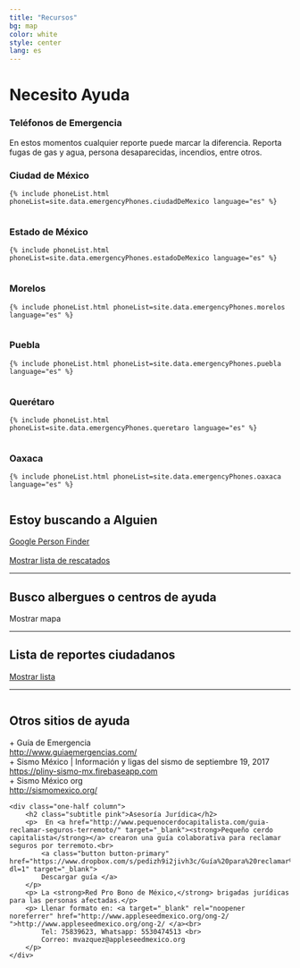 ```yaml
---
title: "Recursos"
bg: map
color: white
style: center
lang: es
---
```

<div class="row">
  <h1 class="title">Necesito <span class="black">Ayuda</span></h1>
</div>
<div class="row">
  <h3 class="subtitle pink">Teléfonos de Emergencia</h3>
  En estos momentos cualquier reporte puede marcar la diferencia. Reporta fugas de gas y agua, persona desaparecidas, incendios, entre otros.
</div>
<div class="row">
  <div class="column one-half">
    <h3>Ciudad de México</h3>

    {% include phoneList.html phoneList=site.data.emergencyPhones.ciudadDeMexico language="es" %}
  </div>
  <div class="column one-half">
    <h3>Estado de México</h3>

    {% include phoneList.html phoneList=site.data.emergencyPhones.estadoDeMexico language="es" %}
  </div>
</div>
<div class="row">
  <div class="column one-half">
    <h3>Morelos</h3>

    {% include phoneList.html phoneList=site.data.emergencyPhones.morelos language="es" %}
  </div>
  <div class="column one-half">
    <h3>Puebla</h3>

    {% include phoneList.html phoneList=site.data.emergencyPhones.puebla language="es" %}
  </div>
</div>
<div class="row">
  <div class="column one-half">
    <h3>Querétaro</h3>

    {% include phoneList.html phoneList=site.data.emergencyPhones.queretaro language="es" %}
  </div>
  <div class="column one-half">
    <h3>Oaxaca</h3>

    {% include phoneList.html phoneList=site.data.emergencyPhones.oaxaca language="es" %}
  </div>
</div>

<div class="row">
	<h2 class="subtitle pink">Estoy buscando a Alguien</h2>
	<div class="icontain">
		<a class="btn" href="https://google.org/personfinder/2017-puebla-mexico-earthquake" target="_blank" rel="noopener noreferrer">Google Person Finder</a>
		<br>
		<br>
		<a class="btn" href="#" id="rescued-sheet-container-btn">Mostrar lista de rescatados</a>
	</div>
</div>
<div class="row">
	<div id="rescued-sheet-container"></div>
</div>
<div class="row">
    <hr class="section-line">
		<h2 class="subtitle pink">Busco albergues o centros de ayuda</h2>
		<div class="icontain">
			<div id="critical-zones-container">
				<a class="btn " id="critical-zones-btn">Mostrar mapa</a>
			</div>
		</div>
</div>
<div class="row" id="reports-sheet-container">
  <hr class="section-line">
	<h2 class="subtitle pink">Lista de reportes ciudadanos</h2>
	<a class="btn" href="#" id="reports-sheet-container-btn">Mostrar lista</a>
</div>
<hr class="section-line">
<div class="row">
  <div class="one-half column">
		<h2 class="subtitle pink">Otros sitios de ayuda</h2>
		+ Guía de Emergencia <br>
		<a target="_blank" rel="noopener noreferrer" href="http://www.guiaemergencias.com/">http://www.guiaemergencias.com/</a> <br>
		+ Sismo México | Información y ligas del sismo de septiembre 19, 2017 <br>
		<a target="_blank" rel="noopener noreferrer" href="https://pliny-sismo-mx.firebaseapp.com">https://pliny-sismo-mx.firebaseapp.com</a> <br>
		+ Sismo México org<br>
		<a target="_blank" rel="noopener noreferrer" href="http://sismomexico.org/">http://sismomexico.org/</a> <br>
	</div>

	<div class="one-half column">
		<h2 class="subtitle pink">Asesoría Jurídica</h2>
		<p>  En <a href="http://www.pequenocerdocapitalista.com/guia-reclamar-seguros-terremoto/" target="_blank"><strong>Pequeño cerdo capitalista</strong></a> crearon una guía colaborativa para reclamar seguros por terremoto.<br>
	   		<a class="button button-primary" href="https://www.dropbox.com/s/pedizh9i2jivh3c/Guía%20para%20reclamar%20seguros%20por%20terremoto%20%202017.09.22.pdf?dl=1" target="_blank">
	        Descargar guía </a>
		</p>
		<p> La <strong>Red Pro Bono de México,</strong> brigadas jurídicas para las personas afectadas.</p>
		<p> Llenar formato en: <a target="_blank" rel="noopener noreferrer" href="http://www.appleseedmexico.org/ong-2/ ">http://www.appleseedmexico.org/ong-2/ </a><br>
			Tel: 75839623, Whatsapp: 5530474513 <br>
			Correo: mvazquez@appleseedmexico.org
		</p>
	</div>



</div>
